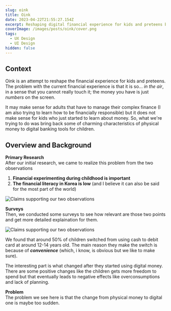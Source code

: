 ```yaml
---
slug: oink
title: Oink
date: 2023-04-22T21:55:27.154Z
excerpt: Reshaping digital financial experience for kids and preteens by introducing tangible interface.
coverImage: /images/posts/oink/cover.png
tags:
  - UX Design
  - UI Design
hidden: false
---
```


<script>
  import Callout from "$lib/components/molecules/Callout.svelte";
  import CodeBlock from "$lib/components/molecules/CodeBlock.svelte";
  import Image from "$lib/components/atoms/Image.svelte";
</script>

## Context
Oink is an attempt to reshape the financial experience for kids and preteens. The problem with the current financial experience is that it is so... *in the air*, in a sense that you cannot really touch it; the money you have is just *numbers* on the screen. 

It may make sense for adults that have to manage their complex finance (I am also trying to learn how to be financially responsible) but it does not make sense for kids who just started to learn about money. So, what we're trying to do was bring back some of charming characteristics of physical money to digital banking tools for children.

## Overview and Background
**Primary Research**  
After our initial research, we came to realize this problem from the two observations 
1. **Financial experimenting during childhood is important**
2. **The financial literacy in Korea is low** (and I believe it can also be said for the most part of the world)

<Image  src="/images/posts/oink/research.png" alt="Claims supporting our two observations" />

**Surveys**  
Then, we conducted some surveys to see how relevant are those two points and get more detailed explaination for them.

<Image  src="/images/posts/oink/survey.png" alt="Claims supporting our two observations" />

We found that around 50% of children switched from using cash to debit card at around 12-14 years old. The main reason they make the switch is because of ***convenience*** (which, i know, is obvious but we like to make sure). 

The interesting part is what changed after they started using digital money. There are some positive changes like the children gets more freedom to spend but that eventually leads to negative effects like overconsumptions and lack of planning.

**Problem**  
The problem we see here is that the change from physical money to digital one is maybe too sudden.